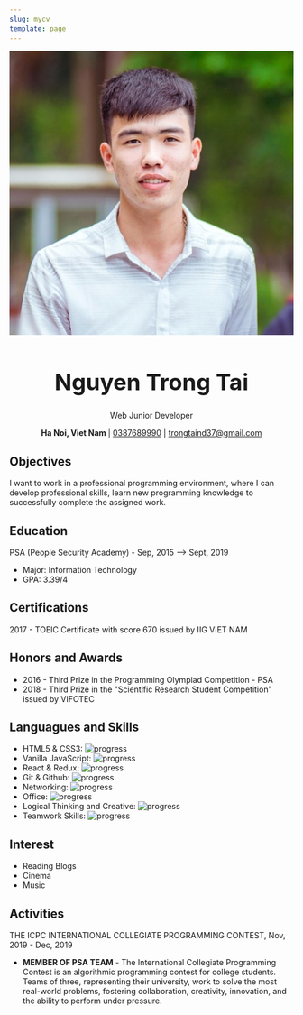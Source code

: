 ```yaml
---
slug: mycv
template: page
---
```

![Profile Images](../images/trongtai.jpg)
<h1 style="
  text-align: center;
  font-size: 40px;
">
Nguyen Trong Tai
</h1>
<p align="center">Web Junior Developer</p>

<p align="center"><strong>Ha Noi, Viet Nam </strong> | <a href="callto::trongtaind37@gmail.com"> 0387689990</a> | <a href="mailto::trongtaind37@gmail.com"> trongtaind37@gmail.com</a></p>

## Objectives
I want to work in a professional programming environment, where I can develop professional skills, learn new programming knowledge to successfully complete the assigned work.

## Education
PSA (People Security Academy) - Sep, 2015 --> Sept, 2019
* Major: Information Technology
* GPA: 3.39/4

## Certifications
2017 - TOEIC Certificate with score 670 issued by IIG VIET NAM

## Honors and Awards
* 2016 - Third Prize in the Programming Olympiad Competition - PSA
* 2018 - Third Prize in the "Scientific Research Student Competition" issued by VIFOTEC


## Languagues and Skills 
* HTML5 & CSS3: ![progress](https://progress-bar.dev/28/ "progress")
* Vanilla JavaScript: ![progress](https://progress-bar.dev/28/ "progress")
* React & Redux: ![progress](https://progress-bar.dev/28/ "progress")
* Git & Github: ![progress](https://progress-bar.dev/28/ "progress")
* Networking: ![progress](https://progress-bar.dev/28/ "progress")
* Office: ![progress](https://progress-bar.dev/28/ "progress")
* Logical Thinking and Creative: ![progress](https://progress-bar.dev/28/ "progress")
* Teamwork Skills: ![progress](https://progress-bar.dev/28/ "progress")

## Interest
* Reading Blogs 
* Cinema
* Music

## Activities
THE ICPC INTERNATIONAL COLLEGIATE PROGRAMMING CONTEST, Nov, 2019 - Dec, 2019
* **MEMBER OF PSA TEAM** - 
The International Collegiate Programming Contest is an algorithmic programming contest for college students.
Teams of three, representing their university, work to solve the most real-world problems, fostering collaboration, creativity, innovation, and the ability to perform under pressure.

